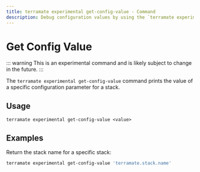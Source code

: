 ```yaml
---
title: terramate experimental get-config-value - Command
description: Debug configuration values by using the `terramate experimental get-config-value` command.
---
```


# Get Config Value

::: warning
This is an experimental command and is likely subject to change in the future.
:::

The `terramate experimental get-config-value` command prints the value of a specific configuration parameter for a stack.

## Usage

`terramate experimental get-config-value <value>`

## Examples

Return the stack name for a specific stack:

```bash
terramate experimental get-config-value 'terramate.stack.name'
```
